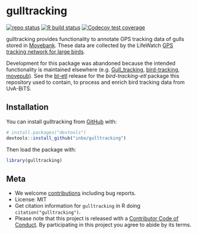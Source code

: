 # gulltracking

<!-- badges: start -->
[![repo
status](https://www.repostatus.org/badges/latest/abandoned.svg)](https://www.repostatus.org/#abandoned)
[![R build status](https://github.com/inbo/gulltracking/workflows/R-CMD-check/badge.svg)](https://github.com/inbo/gulltracking/actions)
[![Codecov test coverage](https://codecov.io/gh/inbo/gulltracking/branch/master/graph/badge.svg)](https://codecov.io/gh/inbo/gulltracking?branch=master)
<!-- badges: end -->

gulltracking provides functionality to annotate GPS tracking data of gulls stored in [Movebank](https://www.movebank.org/). These data are collected by the LifeWatch [GPS tracking network for large birds](http://lifewatch.be/en/gps-tracking-network-large-birds).

Development for this package was abandoned because the intended functionality is maintained elsewhere (e.g. [Gull_tracking](https://github.com/ReinoudAllaert/Gull_tracking), [bird-tracking](https://github.com/inbo/bird-tracking), [movepub](https://github.com/inbo/movepub)). See the [bt-etl](https://github.com/inbo/gulltracking/releases/tag/bt-etl) release for the _bird-tracking-etl_ package this repository used to contain, to process and enrich bird tracking data from UvA-BiTS.

## Installation

You can install gulltracking from [GitHub](https://github.com/inbo/gulltracking) with:

```r
# install.packages("devtools")
devtools::install_github("inbo/gulltracking")
```

Then load the package with:

```r
library(gulltracking)
```

## Meta

* We welcome [contributions](.github/CONTRIBUTING.md) including bug reports.
* License: MIT
* Get citation information for `gulltracking` in R doing `citation("gulltracking")`.
* Please note that this project is released with a [Contributor Code of Conduct](.github/CODE_OF_CONDUCT.md). By participating in this project you agree to abide by its terms.
